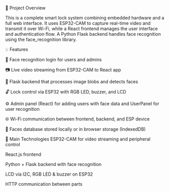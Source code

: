 📌 Project Overview

This is a complete smart lock system combining embedded hardware and a full web interface. It uses ESP32-CAM to capture real-time video and transmit it over Wi-Fi, while a React frontend manages the user interface and authentication flow. A Python Flask backend handles face recognition using the face_recognition library.

💡 Features

🔴 Face recognition login for users and admins

📷 Live video streaming from ESP32-CAM to React app

🧠 Flask backend that processes image blobs and detects faces

🔓 Lock control via ESP32 with RGB LED, buzzer, and LCD

⚙️ Admin panel (React) for adding users with face data and UserPanel for user recognition

🌐 Wi-Fi communication between frontend, backend, and ESP device

📁 Faces database stored locally or in browser storage (IndexedDB)

🧩 Main Technologies
ESP32-CAM for video streaming and peripheral control

React.js frontend 

Python + Flask backend with face recognition

LCD via I2C, RGB LED & buzzer on ESP32

HTTP communication between parts
